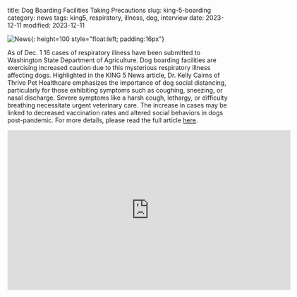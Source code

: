 title: Dog Boarding Facilities Taking Precautions
slug: king-5-boarding
category: news
tags: king5, respiratory, illness, dog, interview
date: 2023-12-11
modified: 2023-12-11

![News]({static}/images/news.gif){: height=100 style="float:left; padding:16px"}

As of Dec. 1 16 cases of respiratory illness have been submitted to Washington State Department of Agriculture. Dog boarding facilities are exercising increased caution due to this mysterious respiratory illness affecting dogs. Highlighted in the KING 5 News article, Dr. Kelly Cairns of Thrive Pet Healthcare emphasizes the importance of dog social distancing, particularly for those exhibiting symptoms such as coughing, sneezing, or nasal discharge. Severe symptoms like a harsh cough, lethargy, or difficulty breathing necessitate urgent veterinary care. The increase in cases may be linked to decreased vaccination rates and altered social behaviors in dogs post-pandemic. For more details, please read the full article [here](https://www.king5.com/article/life/animals/dog-boarding-facilities-taking-precautions-mystery-dog-respiratory-illness-washington/281-fdad4cca-6d00-41eb-9517-2910573387e6).

<iframe width="640" height="360" style="border:1px solid #e6e6e6" src="https://www.king5.com/embeds/video/responsive/281-07917657-6430-4256-9f5b-b771a5b3eb2c/iframe" allowfullscreen="true" webkitallowfullscreen="true" mozallowfullscreen="true"></iframe>
